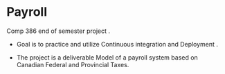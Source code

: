# Payroll
Comp 386 end of semester project .

- Goal is to practice and utilize Continuous integration and Deployment .

- The project is a deliverable Model of a payroll system based on Canadian Federal and Provincial Taxes. 
